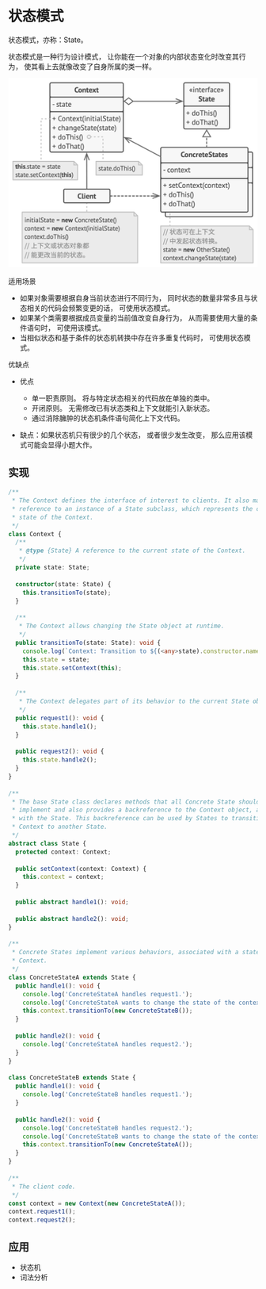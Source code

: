 # 状态模式

状态模式，亦称：State。

状态模式是一种行为设计模式， 让你能在一个对象的内部状态变化时改变其行为， 使其看上去就像改变了自身所属的类一样。

![state.png](./state.png)

适用场景

- 如果对象需要根据自身当前状态进行不同行为， 同时状态的数量非常多且与状态相关的代码会频繁变更的话， 可使用状态模式。
- 如果某个类需要根据成员变量的当前值改变自身行为， 从而需要使用大量的条件语句时， 可使用该模式。
- 当相似状态和基于条件的状态机转换中存在许多重复代码时， 可使用状态模式。

优缺点

- 优点

    -  单一职责原则。 将与特定状态相关的代码放在单独的类中。
    - 开闭原则。 无需修改已有状态类和上下文就能引入新状态。
    - 通过消除臃肿的状态机条件语句简化上下文代码。

- 缺点：如果状态机只有很少的几个状态， 或者很少发生改变， 那么应用该模式可能会显得小题大作。

## 实现

```ts
/**
 * The Context defines the interface of interest to clients. It also maintains a
 * reference to an instance of a State subclass, which represents the current
 * state of the Context.
 */
class Context {
  /**
   * @type {State} A reference to the current state of the Context.
   */
  private state: State;

  constructor(state: State) {
    this.transitionTo(state);
  }

  /**
   * The Context allows changing the State object at runtime.
   */
  public transitionTo(state: State): void {
    console.log(`Context: Transition to ${(<any>state).constructor.name}.`);
    this.state = state;
    this.state.setContext(this);
  }

  /**
   * The Context delegates part of its behavior to the current State object.
   */
  public request1(): void {
    this.state.handle1();
  }

  public request2(): void {
    this.state.handle2();
  }
}

/**
 * The base State class declares methods that all Concrete State should
 * implement and also provides a backreference to the Context object, associated
 * with the State. This backreference can be used by States to transition the
 * Context to another State.
 */
abstract class State {
  protected context: Context;

  public setContext(context: Context) {
    this.context = context;
  }

  public abstract handle1(): void;

  public abstract handle2(): void;
}

/**
 * Concrete States implement various behaviors, associated with a state of the
 * Context.
 */
class ConcreteStateA extends State {
  public handle1(): void {
    console.log('ConcreteStateA handles request1.');
    console.log('ConcreteStateA wants to change the state of the context.');
    this.context.transitionTo(new ConcreteStateB());
  }

  public handle2(): void {
    console.log('ConcreteStateA handles request2.');
  }
}

class ConcreteStateB extends State {
  public handle1(): void {
    console.log('ConcreteStateB handles request1.');
  }

  public handle2(): void {
    console.log('ConcreteStateB handles request2.');
    console.log('ConcreteStateB wants to change the state of the context.');
    this.context.transitionTo(new ConcreteStateA());
  }
}

/**
 * The client code.
 */
const context = new Context(new ConcreteStateA());
context.request1();
context.request2();
```

## 应用

- 状态机
- 词法分析
